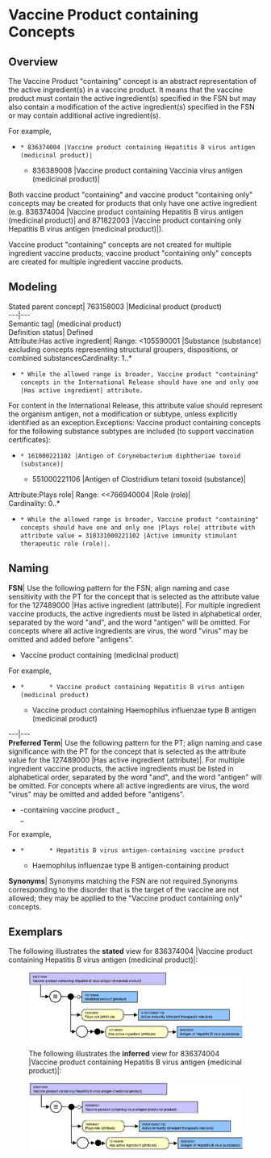 # Vaccine Product containing Concepts

## Overview

The Vaccine Product "containing" concept is an abstract representation of the active ingredient(s) in a vaccine product. It means that the vaccine product must contain the active ingredient(s) specified in the FSN but may also contain a modification of the active ingredient(s) specified in the FSN or may contain additional active ingredient(s).

For example,

  *     * 836374004 |Vaccine product containing Hepatitis B virus antigen (medicinal product)|
    * 836389008 |Vaccine product containing Vaccinia virus antigen (medicinal product)|

Both vaccine product "containing" and vaccine product "containing only" concepts may be created for products that only have one active ingredient (e.g. 836374004 |Vaccine product containing Hepatitis B virus antigen (medicinal product)| and 871822003 |Vaccine product containing only Hepatitis B virus antigen (medicinal product)|).

Vaccine product "containing" concepts are not created for multiple ingredient vaccine products; vaccine product "containing only" concepts are created for multiple ingredient vaccine products.

## Modeling

Stated parent concept| 763158003 |Medicinal product (product)  
---|---  
Semantic tag| (medicinal product)  
Definition status| Defined  
Attribute:Has active ingredient| Range: <105590001 |Substance (substance) excluding concepts representing structural groupers, dispositions, or combined substancesCardinality: 1..*

  *     * While the allowed range is broader, Vaccine product "containing" concepts in the International Release should have one and only one |Has active ingredient| attribute.

For content in the International Release, this attribute value should represent the organism antigen, not a modification or subtype, unless explicitly identified as an exception.Exceptions: Vaccine product containing concepts for the following substance subtypes are included (to support vaccination certificates):

  *     * 161000221102 |Antigen of Corynebacterium diphtheriae toxoid (substance)|
    * 551000221106 |Antigen of Clostridium tetani toxoid (substance)|

  
Attribute:Plays role| Range: <<766940004 |Role (role)|  
Cardinality: 0..*

  *     * While the allowed range is broader, Vaccine product "containing" concepts should have one and only one |Plays role| attribute with attribute value = 318331000221102 |Active immunity stimulant therapeutic role (role)|.

  
  
## Naming

**FSN**|  Use the following pattern for the FSN; align naming and case sensitivity with the PT for the concept that is selected as the attribute value for the 127489000 |Has active ingredient (attribute)|. For multiple ingredient vaccine products, the active ingredients must be listed in alphabetical order, separated by the word "and", and the word "antigen" will be omitted. For concepts where all active ingredients are virus, the word "virus" may be omitted and added before "antigens".

  * Vaccine product containing <Active ingredient PT> (medicinal product)

For example,

  *     *       * Vaccine product containing Hepatitis B virus antigen (medicinal product)  

      * Vaccine product containing Haemophilus influenzae type B antigen (medicinal product)

  
---|---  
**Preferred Term**|  Use the following pattern for the PT; align naming and case significance with the PT for the concept that is selected as the attribute value for the 127489000 |Has active ingredient (attribute)|.  For multiple ingredient vaccine products, the active ingredients must be listed in alphabetical order, separated by the word "and", and the word "antigen" will be omitted. For concepts where all active ingredients are virus, the word "virus" may be omitted and added before "antigens".

  * <Active ingredient PT>-containing vaccine product _  
_

For example,

  *     *       * Hepatitis B virus antigen-containing vaccine product
      * Haemophilus influenzae type B antigen-containing product

  
**Synonyms**|  Synonyms matching the FSN are not required.Synonyms corresponding to the disorder that is the target of the vaccine are not allowed; they may be applied to the "Vaccine product containing only" concepts.  
  
## Exemplars

The following illustrates the **stated** view for 836374004 |Vaccine product containing Hepatitis B virus antigen (medicinal product)|:

<figure><img src="images/174690933.png" alt="" title=""><figcaption><p>The following illustrates the <strong>inferred</strong> view for 836374004 |Vaccine product containing Hepatitis B virus antigen (medicinal product)|:</p></figcaption></figure>

<figure><img src="images/174690932.png" alt="" title=""></figure>

  

